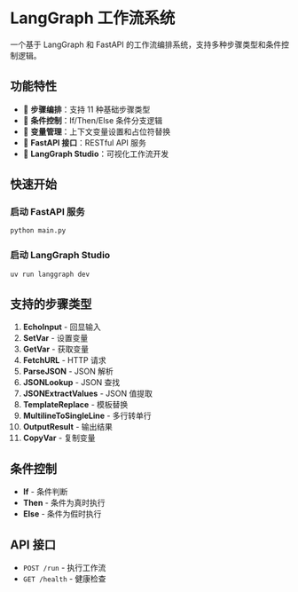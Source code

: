# LangGraph 工作流系统

一个基于 LangGraph 和 FastAPI 的工作流编排系统，支持多种步骤类型和条件控制逻辑。

## 功能特性

- 🔄 **步骤编排**：支持 11 种基础步骤类型
- 🎯 **条件控制**：If/Then/Else 条件分支逻辑
- 📝 **变量管理**：上下文变量设置和占位符替换
- 🚀 **FastAPI 接口**：RESTful API 服务
- 🎨 **LangGraph Studio**：可视化工作流开发

## 快速开始

### 启动 FastAPI 服务
```bash
python main.py
```

### 启动 LangGraph Studio
```bash
uv run langgraph dev
```

## 支持的步骤类型

1. **EchoInput** - 回显输入
2. **SetVar** - 设置变量
3. **GetVar** - 获取变量
4. **FetchURL** - HTTP 请求
5. **ParseJSON** - JSON 解析
6. **JSONLookup** - JSON 查找
7. **JSONExtractValues** - JSON 值提取
8. **TemplateReplace** - 模板替换
9. **MultilineToSingleLine** - 多行转单行
10. **OutputResult** - 输出结果
11. **CopyVar** - 复制变量

## 条件控制

- **If** - 条件判断
- **Then** - 条件为真时执行
- **Else** - 条件为假时执行

## API 接口

- `POST /run` - 执行工作流
- `GET /health` - 健康检查
